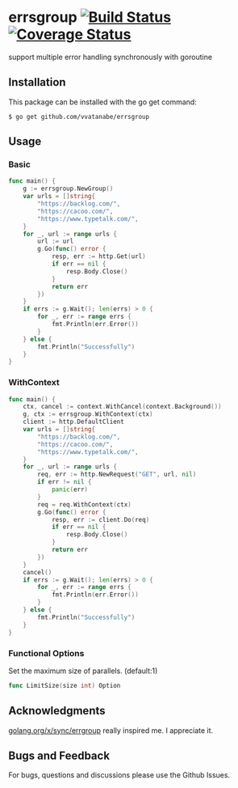 # errsgroup [![Build Status](https://travis-ci.org/vvatanabe/errsgroup.svg?branch=master)](https://travis-ci.org/vvatanabe/errsgroup) [![Coverage Status](https://coveralls.io/repos/github/vvatanabe/errsgroup/badge.svg?branch=master)](https://coveralls.io/github/vvatanabe/errsgroup?branch=master)
support multiple error handling synchronously with goroutine

## Installation
This package can be installed with the go get command:
```
$ go get github.com/vvatanabe/errsgroup
```

## Usage

### Basic

``` go
func main() {
	g := errsgroup.NewGroup()
	var urls = []string{
		"https://backlog.com/",
		"https://cacoo.com/",
		"https://www.typetalk.com/",
	}
	for _, url := range urls {
		url := url
		g.Go(func() error {
			resp, err := http.Get(url)
			if err == nil {
				resp.Body.Close()
			}
			return err
		})
	}
	if errs := g.Wait(); len(errs) > 0 {
		for _, err := range errs {
			fmt.Println(err.Error())
		}
	} else {
		fmt.Println("Successfully")
	}
}
```

### WithContext

``` go
func main() {
	ctx, cancel := context.WithCancel(context.Background())
	g, ctx := errsgroup.WithContext(ctx)
	client := http.DefaultClient
	var urls = []string{
		"https://backlog.com/",
		"https://cacoo.com/",
		"https://www.typetalk.com/",
	}
	for _, url := range urls {
		req, err := http.NewRequest("GET", url, nil)
		if err != nil {
			panic(err)
		}
		req = req.WithContext(ctx)
		g.Go(func() error {
			resp, err := client.Do(req)
			if err == nil {
				resp.Body.Close()
			}
			return err
		})
	}
	cancel()
	if errs := g.Wait(); len(errs) > 0 {
		for _, err := range errs {
			fmt.Println(err.Error())
		}
	} else {
		fmt.Println("Successfully")
	}
}
```

### Functional Options
Set the maximum size of parallels. (default:1)
```go
func LimitSize(size int) Option
```

## Acknowledgments
[golang.org/x/sync/errgroup](https://github.com/golang/sync/tree/master/errgroup) really inspired me. I appreciate it.

## Bugs and Feedback
For bugs, questions and discussions please use the Github Issues.